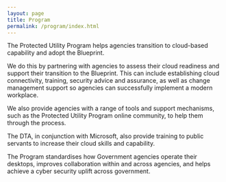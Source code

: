 ```yaml
---
layout: page
title: Program
permalink: /program/index.html
---
```


The Protected Utility Program helps agencies transition to cloud-based capability and adopt the Blueprint.  

We do this by partnering with agencies to assess their cloud readiness and support their transition to the Blueprint. This can include establishing cloud connectivity, training, security advice and assurance, as well as change management support so agencies can successfully implement a modern workplace.

We also provide agencies with a range of tools and support mechanisms, such as the Protected Utility Program online community, to help them through the process. 

The DTA, in conjunction with Microsoft, also provide training to public servants to increase their cloud skills and capability. 

The Program standardises how Government agencies operate their desktops, improves collaboration within and across agencies, and helps achieve a cyber security uplift across government.
